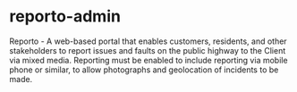 # reporto-admin
Reporto - A web-based portal that enables customers, residents, and other stakeholders to report issues and faults on the public highway to the Client via mixed media.  Reporting must be enabled to include reporting via mobile phone or similar, to allow photographs and geolocation of incidents to be made.
